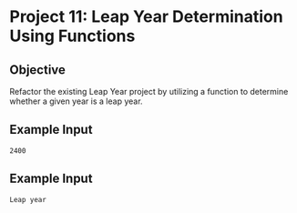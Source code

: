 # Project 11: Leap Year Determination Using Functions

## Objective

Refactor the existing Leap Year project by utilizing a function to determine whether a given year is a leap year.

## Example Input
`2400`

## Example Input
`Leap year`